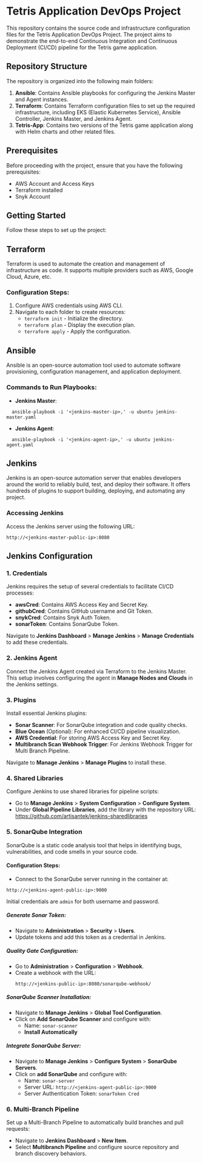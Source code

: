 # Tetris Application DevOps Project

This repository contains the source code and infrastructure configuration files for the Tetris Application DevOps Project. The project aims to demonstrate the end-to-end Continuous Integration and Continuous Deployment (CI/CD) pipeline for the Tetris game application.

## Repository Structure

The repository is organized into the following main folders:

1. **Ansible**: Contains Ansible playbooks for configuring the Jenkins Master and Agent instances.
2. **Terraform**: Contains Terraform configuration files to set up the required infrastructure, including EKS (Elastic Kubernetes Service), Ansible Controller, Jenkins Master, and Jenkins Agent.
3. **Tetris-App**: Contains two versions of the Tetris game application along with Helm charts and other related files.

## Prerequisites

Before proceeding with the project, ensure that you have the following prerequisites:

- AWS Account and Access Keys
- Terraform installed
- Snyk Account

## Getting Started

Follow these steps to set up the project:

## Terraform

Terraform is used to automate the creation and management of infrastructure as code. It supports multiple providers such as AWS, Google Cloud, Azure, etc.

### Configuration Steps:

1. Configure AWS credentials using AWS CLI.
2. Navigate to each folder to create resources:
   - `terraform init` - Initialize the directory.
   - `terraform plan` - Display the execution plan.
   - `terraform apply` - Apply the configuration.

## Ansible

Ansible is an open-source automation tool used to automate software provisioning, configuration management, and application deployment.

### Commands to Run Playbooks:

- **Jenkins Master**:
```
  ansible-playbook -i '<jenkins-master-ip>,' -u ubuntu jenkins-master.yaml
```

- **Jenkins Agent**:
```
  ansible-playbook -i '<jenkins-agent-ip>,' -u ubuntu jenkins-agent.yaml
```

## Jenkins

Jenkins is an open-source automation server that enables developers around the world to reliably build, test, and deploy their software. It offers hundreds of plugins to support building, deploying, and automating any project.

### Accessing Jenkins

Access the Jenkins server using the following URL: 
```
http://<jenkins-master-public-ip>:8080
```

## Jenkins Configuration

### 1. Credentials

Jenkins requires the setup of several credentials to facilitate CI/CD processes:

- **awsCred**: Contains AWS Access Key and Secret Key.
- **githubCred**: Contains GitHub username and Git Token.
- **snykCred**: Contains Snyk Auth Token.
- **sonarToken**: Contains SonarQube Token.

Navigate to **Jenkins Dashboard** > **Manage Jenkins** > **Manage Credentials** to add these credentials.

### 2. Jenkins Agent

Connect the Jenkins Agent created via Terraform to the Jenkins Master. This setup involves configuring the agent in **Manage Nodes and Clouds** in the Jenkins settings.

### 3. Plugins

Install essential Jenkins plugins:

- **Sonar Scanner**: For SonarQube integration and code quality checks.
- **Blue Ocean** (Optional): For enhanced CI/CD pipeline visualization.
- **AWS Credential**: For storing AWS Access Key and Secret Key.
- **Multibranch Scan Webhook Trigger**: For Jenkins Webhook Trigger for Multi Branch Pipeline.

Navigate to **Manage Jenkins** > **Manage Plugins** to install these.

### 4. Shared Libraries

Configure Jenkins to use shared libraries for pipeline scripts:

- Go to **Manage Jenkins** > **System Configuration** > **Configure System**.
- Under **Global Pipeline Libraries**, add the library with the repository URL: https://github.com/artisantek/jenkins-sharedlibraries


### 5. SonarQube Integration

SonarQube is a static code analysis tool that helps in identifying bugs, vulnerabilities, and code smells in your source code.

#### Configuration Steps:

- Connect to the SonarQube server running in the container at: 
```
http://<jenkins-agent-public-ip>:9000
```

Initial credentials are `admin` for both username and password.

##### Generate Sonar Token:
- Navigate to **Administration** > **Security** > **Users**.
- Update tokens and add this token as a credential in Jenkins.

##### Quality Gate Configuration:
- Go to **Administration** > **Configuration** > **Webhook**.
- Create a webhook with the URL:
  ```
  http://<jenkins-public-ip>:8080/sonarqube-webhook/
  ```

##### SonarQube Scanner Installation:
- Navigate to **Manage Jenkins** > **Global Tool Configuration**.
- Click on **Add SonarQube Scanner** and configure with:
  - Name: `sonar-scanner`
  - **Install Automatically**

##### Integrate SonarQube Server:
- Navigate to **Manage Jenkins** > **Configure System** > **SonarQube Servers**.
- Click on **add SonarQube** and configure with:
  - Name: `sonar-server`
  - Server URL: `http://<jenkins-agent-public-ip>:9000`
  - Server Authentication Token: `sonarToken Cred`

### 6. Multi-Branch Pipeline

Set up a Multi-Branch Pipeline to automatically build branches and pull requests:

- Navigate to **Jenkins Dashboard** > **New Item**.
- Select **Multibranch Pipeline** and configure source repository and branch discovery behaviors.




